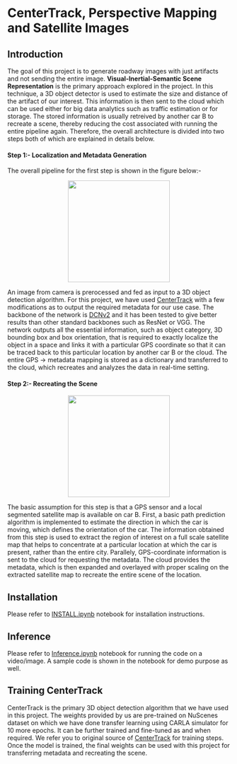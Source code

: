 # CenterTrack, Perspective Mapping and Satellite Images

## Introduction

The goal of this project is to generate roadway images with just artifacts and not sending the entire image. **Visual-Inertial-Semantic Scene Representation** is the primary approach explored in the project. In this technique, a 3D object detector is used to estimate the size and distance of the artifact of our interest. This information is then sent to the cloud which can be used either for big data analytics such as traffic estimation or for storage. The stored information is usually retreived by another car B to recreate a scene, thereby reducing the cost associated with running the entire pipeline again. Therefore, the overall architecture is divided into two steps both of which are explained in details below.

#### Step 1:- Localization and Metadata Generation

The overall pipeline for the first step is shown in the figure below:-

<p align="center"> <img src='readme/car_a_pipeline.PNG' align="center" height="230px"> </p> 

An image from camera is prerocessed and fed as input to a 3D object detection algorithm. For this project, we have used [CenterTrack](https://github.com/xingyizhou/CenterTrack) with a few modifications as to output the required metadata for our use case. The backbone of the network is [DCNv2](https://github.com/CharlesShang/DCNv2) and it has been tested to give better results than other standard backbones such as ResNet or VGG. The network outputs all the essential information, such as object category, 3D bounding box and box orientation, that is required to exactly localize the object in a space and links it with a particular GPS coordinate so that it can be traced back to this particular location by another car B or the cloud. The entire GPS → metadata mapping is stored as a dictionary and transferred to the cloud, which recreates and analyzes the data in real-time setting.

#### Step 2:- Recreating the Scene

<p align="center"> <img src='readme/car_b_pipeline.PNG' align="center" height="230px"> </p>

The basic assumption for this step is that a GPS sensor and a local segmented satellite map is available on car B. First, a basic path prediction algorithm is implemented to estimate the direction in which the car is moving, which defines the orientation of the car. The information obtained from this step is used to extract the region of interest on a full scale satellite map that helps to concentrate at a particular location at which the car is present, rather than the entire city. Parallely, GPS-coordinate information is sent to the cloud for requesting the metadata. The cloud provides the metadata, which is then expanded and overlayed with proper scaling on the extracted satellite map to recreate the entire scene of the location.

## Installation

Please refer to [INSTALL.ipynb](INSTALL.ipynb) notebook for installation instructions.


## Inference

Please refer to [Inference.ipynb](Inference.ipynb) notebook for running the code on a video/image. A sample code is shown in the notebook for demo purpose as well.


## Training CenterTrack

CenterTrack is the primary 3D object detection algorithm that we have used in this project. The weights provided by us are pre-trained on NuScenes dataset on which we have done transfer learning using CARLA simulator for 10 more epochs. It can be further trained and fine-tuned as and when required. We refer you to original source of [CenterTrack](https://github.com/xingyizhou/CenterTrack) for training steps. Once the model is trained, the final weights can be used with this project for transferring metadata and recreating the scene.    

